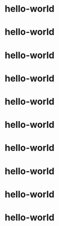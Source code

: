 # hello-world
# hello-world
# hello-world
# hello-world
# hello-world
# hello-world
# hello-world
# hello-world
# hello-world
# hello-world
